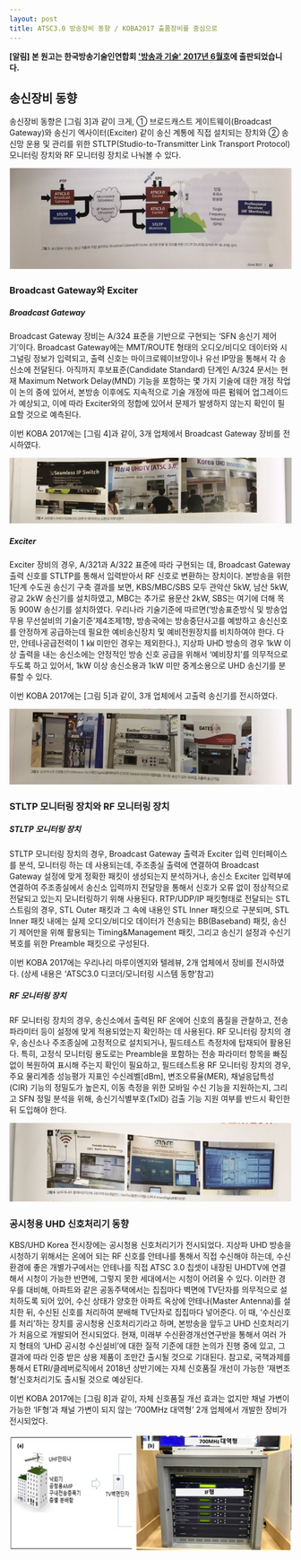 ```yaml
---
layout: post
title: ATSC3.0 방송장비 동향 / KOBA2017 출품장비를 중심으로 
---
```


**[알림] 본 원고는 한국방송기술인연합회 ['방송과 기술' 2017년 6월호](http://tech.kobeta.com/%eb%b0%a9%ec%86%a1%ea%b3%bc%ea%b8%b0%ec%88%a0-2017%eb%85%84-5%ec%9b%94%ed%98%b8vol-257-%ec%95%88%eb%82%b4-2/)에 출판되었습니다.**

## 송신장비 동향

송신장비 동향은 [그림 3]과 같이 크게, ① 브로드캐스트 게이트웨이(Broadcast Gateway)와 송신기 엑사이터(Exciter) 같이 송신 계통에 직접 설치되는 장치와 ② 송신망 운용 및 관리를 위한 STLTP(Studio-to-Transmitter Link Transport Protocol) 모니터링 장치와 RF 모니터링 장치로 나눠볼 수 있다.

![그림 3](/images/KOBA2017_Equipment3.jpg)

### Broadcast Gateway와 Exciter

##### Broadcast Gateway

Broadcast Gateway 장비는 A/324 표준을 기반으로 구현되는 ‘SFN 송신기 제어기’이다. Broadcast Gateway에는 MMT/ROUTE 형태의 오디오/비디오 데이터와 시그널링 정보가 입력되고, 출력 신호는 마이크로웨이브망이나 유선 IP망을 통해서 각 송신소에 전달된다. 아직까지 후보표준(Candidate Standard) 단계인 A/324 문서는 현재 Maximum Network Delay(MND) 기능을 포함하는 몇 가지 기술에 대한 개정 작업이 논의 중에 있어서, 본방송 이후에도 지속적으로 기술 개정에 따른 펌웨어 업그레이드가 예상되고, 이에 따라 Exciter와의 정합에 있어서 문제가 발생하지 않는지 확인이 필요할 것으로 예측된다.

이번 KOBA 2017에는 [그림 4]과 같이, 3개 업체에서 Broadcast Gateway 장비를 전시하였다. 

![그림 4](/images/KOBA2017_Equipment4.jpg)

##### Exciter

Exciter 장비의 경우, A/321과 A/322 표준에 따라 구현되는 데, Broadcast Gateway 출력 신호를 STLTP를 통해서 입력받아서 RF 신호로 변환하는 장치이다. 본방송을 위한 1단계 수도권 송신기 구축 결과를 보면, KBS/MBC/SBS 모두 관악산 5kW, 남산 5kW, 광교 2kW 송신기를 설치하였고, MBC는 추가로 용문산 2kW, SBS는 여기에 더해 목동 900W 송신기를 설치하였다. 우리나라 기술기준에 따르면(‘방송표준방식 및 방송업무용 무선설비의 기술기준’제4조제1항, 방송국에는 방송중단사고를 예방하고 송신신호를 안정하게 공급하는데 필요한 예비송신장치 및 예비전원장치를 비치하여야 한다. 다만, 안테나공급전력이 1 ㎾ 미만인 경우는 제외한다.), 지상파 UHD 방송의 경우 1kW 이상 출력을 내는 송신소에는 안정적인 방송 신호 공급을 위해서 ‘예비장치’를 의무적으로 두도록 하고 있어서, 1kW 이상 송신소용과 1kW 미만 중계소용으로 UHD 송신기를 분류할 수 있다.

이번 KOBA 2017에는 [그림 5]과 같이, 3개 업체에서 고출력 송신기를 전시하였다. 

![그림 5](/images/KOBA2017_Equipment5.jpg)

### STLTP 모니터링 장치와 RF 모니터링 장치

##### STLTP 모니터링 장치

STLTP 모니터링 장치의 경우, Broadcast Gateway 출력과 Exciter 입력 인터페이스를 분석, 모니터링 하는 데 사용되는데, 주조종실 출력에 연결하여 Broadcast Gateway 설정에 맞게 정확한 패킷이 생성되는지 분석하거나, 송신소 Exciter 입력부에 연결하여 주조종실에서 송신소 입력까지 전달망을 통해서 신호가 오류 없이 정상적으로 전달되고 있는지 모니터링하기 위해 사용된다. RTP/UDP/IP 패킷형태로 전달되는 STL 스트림의 경우, STL Outer 패킷과 그 속에 내용인 STL Inner 패킷으로 구분되며, STL Inner 패킷 내에는 실제 오디오/비디오 데이터가 전송되는 BB(Baseband) 패킷, 송신기 제어만을 위해 활용되는 Timing&Management 패킷, 그리고 송신기 설정과 수신기 복호를 위한 Preamble 패킷으로 구성된다.

이번 KOBA 2017에는 우리나리 마루이엔지와 텔레뷰, 2개 업체에서 장비를 전시하였다. (상세 내용은 ‘ATSC3.0 디코더/모니터링 시스템 동향’참고)

##### RF 모니터링 장치

RF 모니터링 장치의 경우, 송신소에서 출력된 RF 온에어 신호의 품질을 관찰하고, 전송 파라미터 등이 설정에 맞게 적용되었는지 확인하는 데 사용된다. RF 모니터링 장치의 경우, 송신소나 주조종실에 고정적으로 설치되거나, 필드테스트 측정차에 탑재되어 활용된다. 특히, 고정식 모니터링 용도로는 Preamble을 포함하는 전송 파라미터 항목을 빠짐없이 복원하여 표시해 주는지 확인이 필요하고, 필드테스트용 RF 모니터링 장치의 경우, 주요 물리계층 성능평가 지표인 수신레벨[dBm], 변조오류율(MER), 채널응답특성(CIR) 기능의 정밀도가 높은지, 이동 측정을 위한 모바일 수신 기능을 지원하는지, 그리고 SFN 정밀 분석을 위해, 송신기식별부호(TxID) 검출 기능 지원 여부를 반드시 확인한 뒤 도입해야 한다. 

![그림 6](/images/KOBA2017_Equipment6.jpg)


### 공시청용 UHD 신호처리기 동향

KBS/UHD Korea 전시장에는 공시청용 신호처리기가 전시되었다. 지상파 UHD 방송을 시청하기 위해서는 온에어 되는 RF 신호를 안테나를 통해서 직접 수신해야 하는데, 수신 환경에 좋은 개별가구에서는 안테나를 직접 ATSC 3.0 칩셋이 내장된 UHDTV에 연결해서 시청이 가능한 반면에, 그렇지 못한 세대에서는 시청이 어려울 수 있다. 이러한 경우를 대비해, 아파트와 같은 공동주택에서는 집집마다 벽면에 TV단자를 의무적으로 설치하도록 되어 있어, 수신 상태가 양호한 아파트 옥상에 안테나(Master Antenna)를 설치한 뒤, 수신된 신호를 처리하여 분배해 TV단자로 집집마다 넣어준다. 이 때, ‘수신신호를 처리’하는 장치를 공시청용 신호처리기라고 하며, 본방송을 앞두고 UHD 신호처리기가 처음으로 개발되어 전시되었다. 현재, 미래부 수신환경개선연구반을 통해서 여러 가지 형태의 ‘UHD 공시청 수신설비’에 대한 질적 기준에 대한 논의가 진행 중에 있고, 그 결과에 따라 인증 받은 상용 제품이 조만간 출시될 것으로 기대된다. 참고로, 국책과제를 통해서 ETRI/클레버로직에서 2018년 상반기에는 자체 신호품질 개선이 가능한 ‘재변조형’신호처리기도 출시될 것으로 예상된다.

이번 KOBA 2017에는 [그림 8]과 같이, 자체 신호품질 개선 효과는 없지만 채널 가변이 가능한 ‘IF형’과 채널 가변이 되지 않는 ‘700MHz 대역형’ 2개 업체에서 개발한 장비가 전시되었다. 


![그림 8](/images/KOBA2017_Equipment8.jpg)
